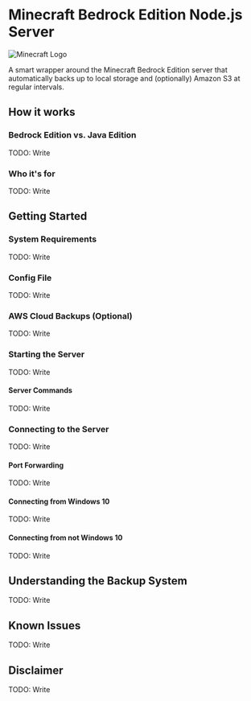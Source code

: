 # Minecraft Bedrock Edition Node.js Server

![Minecraft Logo](https://www.minecraft.net/etc.clientlibs/minecraft/clientlibs/main/resources/img/header/logo.png)

A smart wrapper around the Minecraft Bedrock Edition server that automatically backs up to local storage and (optionally) Amazon S3 at regular intervals.

## How it works

### Bedrock Edition vs. Java Edition
TODO: Write

### Who it's for
TODO: Write

## Getting Started

### System Requirements
TODO: Write

### Config File
TODO: Write

### AWS Cloud Backups (Optional)
TODO: Write

### Starting the Server
TODO: Write

#### Server Commands
TODO: Write

### Connecting to the Server
TODO: Write

#### Port Forwarding
TODO: Write

#### Connecting from Windows 10
TODO: Write

#### Connecting from not Windows 10
TODO: Write

## Understanding the Backup System
TODO: Write

## Known Issues
TODO: Write

## Disclaimer
TODO: Write
